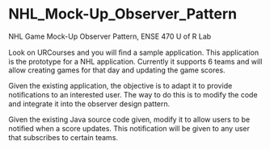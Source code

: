 # NHL_Mock-Up_Observer_Pattern
NHL Game Mock-Up Observer Pattern, ENSE 470 U of R Lab

Look on URCourses and you will ﬁnd a sample application. This application is the prototype for a NHL application. Currently it supports 6 teams and will allow creating games for that day and updating the game scores.

Given the existing application, the objective is to adapt it to provide notiﬁcations to an interested user. The way to do this is to modify the code and integrate it into the observer design pattern.

Given the existing Java source code given, modify it to allow users to be notiﬁed when a score updates. This notiﬁcation will be given to any user that subscribes to certain teams.

